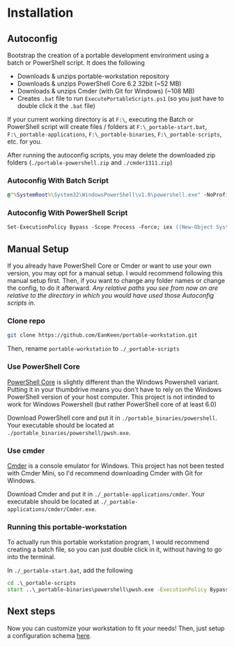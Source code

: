 # Installation

## Autoconfig

Bootstrap the creation of a portable development environment using a batch or PowerShell script. It does the following

* Downloads & unzips portable-workstation repository
* Downloads & unzips PowerShell Core 6.2 32bit (~52 MB)
* Downloads & unzips Cmder (with Git for Windows) (~108 MB)
* Creates `.bat` file to run `ExecutePortableScripts.ps1` (so you just have to double click it the `.bat` file)

If your current working directory is at `F:\`, executing the Batch or PowerShell script will create files / folders at `F:\_portable-start.bat`, `F:\_portable-applications`, `F:\_portable-binaries`, `F:\_portable-scripts`, etc. for you.

After running the autoconfig scripts, you may delete the downloaded zip folders (`./portable-powershell.zip` and `./cmder1311.zip`)

### Autoconfig With Batch Script

```cmd
@"%SystemRoot%\System32\WindowsPowerShell\v1.0\powershell.exe" -NoProfile -InputFormat None -ExecutionPolicy Bypass -Command "iex ((New-Object System.Net.WebClient).DownloadString('https://raw.githubusercontent.com/EanKeen/portable-workstation/master/install/Install.ps1'))"
```

### Autoconfig With PowerShell Script

```ps
Set-ExecutionPolicy Bypass -Scope Process -Force; iex ((New-Object System.Net.WebClient).DownloadString('https://raw.githubusercontent.com/EanKeen/portable-workstation/master/install/Install.ps1'))
```

## Manual Setup

If you already have PowerShell Core or Cmder or want to use your own version, you may opt for a manual setup. I would recommend following this manual setup first. Then, if you want to change any folder names or change the config, to do it afterward. *Any relative paths you see from now on are relative to the directory in which you would have used those Autoconfig scripts in*.

### Clone repo

```bash
git clone https://github.com/EanKeen/portable-workstation.git
```
Then, rename `portable-workstation` to `./_portable-scripts`

### Use PowerShell Core
[PowerShell Core](https://github.com/PowerShell/PowerShell) is slightly different than the Windows Powershell variant. Putting it in your thumbdrive means you don't have to rely on the Windows PowerShell version of your host computer. This project is not intinded to work for Windows Powershell (but rather PowerShell core of at least 6.0)

Download PowerShell core and put it in `./portable_binaries/powershell`. Your executable should be located at `./portable_binaries/powershell/pwsh.exe`.

### Use cmder

[Cmder](https://cmder.net) is a console emulator for Windows. This project has not been tested with Cmder Mini, so I'd recommend downloading Cmder with Git for Windows.

Download Cmder and put it in `./_portable-applications/cmder`. Your executable should be located at `./_portable-applications/cmder/Cmder.exe`.

### Running this portable-workstation
To actually run this portable workstation program, I would recommend creating a batch file, so you can just double click in it, without having to go into the terminal.

In `./_portable-start.bat`, add the following

```bat
cd .\_portable-scripts
start ..\_portable-binaries\powershell\pwsh.exe -ExecutionPolicy Bypass -file .\ExecutePortableScripts.ps1
```

## Next steps
Now you can customize your workstation to fit *your* needs!
Then, just setup a configuration schema [here](/schema).
